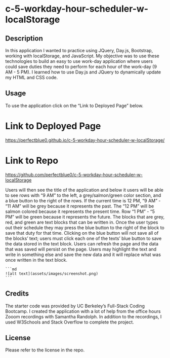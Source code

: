 # c-5-workday-hour-scheduler-w-localStorage

## Description
In this application I wanted to practice using JQuery, Day.js, Bootstrap, working with localStorage, and JavaScript. My objective was to use these technologies to build an easy to use work-day application where users could save duties they need to perform for each hour of the work-day (9 AM - 5 PM). I learned how to use Day.js and JQuery to dynamically update my HTML and CSS code.

## Usage
To use the application click on the “Link to Deployed Page” below.

# Link to Deployed Page
https://perfectblue0.github.io/c-5-workday-hour-scheduler-w-localStorage/

# Link to Repo
https://github.com/perfectblue0/c-5-workday-hour-scheduler-w-localStorage


 Users will then see the title of the application and below it users will be able to see rows with “9 AM” to the left, a grey/salmon/green color section, and a blue button to the right of the rows. If the current time is 12 PM, “9 AM” - “11 AM” will be grey because it represents the past. The “12 PM” will be salmon colored because it represents the present time. Row “1 PM” - “5 PM” will be green because it represents the future. The blocks that are grey, red, and green are text blocks that can be written in. Once the user types out their schedule they may press the blue button to the right of the block to save that duty for that time. Clicking on the blue button will not save all of the blocks’ text; users must click each one of the texts’ blue button to save the data stored in the text block. Users can refresh the page and the data that was saved will persist on the page. Users may highlight the text and write in something else and save the new data and it will replace what was once written in the text block.

    ```md
    ![alt text](assets/images/screenshot.png)
    ```

## Credits

The starter code was provided by UC Berkeley’s Full-Stack Coding Bootcamp. I created the application with a lot of help from the office hours Zooom recordings with Samantha Randolph. In addition to the recordings, I used W3Schools and Stack Overflow to complete the project.


## License

Please refer to the license in the repo.